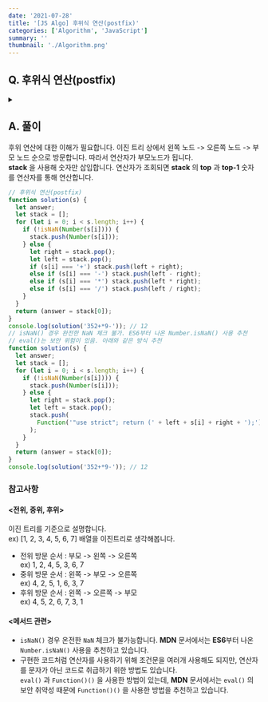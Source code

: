 ```yaml
---
date: '2021-07-28'
title: '[JS Algo] 후위식 연산(postfix)'
categories: ['Algorithm', 'JavaScript']
summary: ''
thumbnail: './Algorithm.png'
---
```


## Q. 후위식 연산(postfix)

<details>
<summary></summary>
<div markdown="1">

후위연산식이 주어지면 연산한 결과를 출력해야합니다. <br>
ex) 3*(5+2)-9 <br>
후위연산식: 352+*9- <br>
결과: 12

</div>
</details>

## A. 풀이

후위 연산에 대한 이해가 필요합니다. 이진 트리 상에서 왼쪽 노드 -> 오른쪽 노드 -> 부모 노드 순으로 방문합니다.
따라서 연산자가 부모노드가 됩니다. <br>
**stack** 을 사용해 숫자만 삽입합니다. 연산자가 조회되면 **stack** 의 **top** 과 **top-1** 숫자를 연산자를 통해 연산합니다.<br>

```javascript
// 후위식 연산(postfix)
function solution(s) {
  let answer;
  let stack = [];
  for (let i = 0; i < s.length; i++) {
    if (!isNaN(Number(s[i]))) {
      stack.push(Number(s[i]));
    } else {
      let right = stack.pop();
      let left = stack.pop();
      if (s[i] === '+') stack.push(left + right);
      else if (s[i] === '-') stack.push(left - right);
      else if (s[i] === '*') stack.push(left * right);
      else if (s[i] === '/') stack.push(left / right);
    }
  }
  return (answer = stack[0]);
}
console.log(solution('352+*9-')); // 12
// isNaN() 경우 완전한 NaN 체크 불가. ES6부터 나온 Number.isNaN() 사용 추천
// eval()는 보안 위험이 있음. 아래와 같은 방식 추천
function solution(s) {
  let answer;
  let stack = [];
  for (let i = 0; i < s.length; i++) {
    if (!isNaN(Number(s[i]))) {
      stack.push(Number(s[i]));
    } else {
      let right = stack.pop();
      let left = stack.pop();
      stack.push(
        Function('"use strict"; return (' + left + s[i] + right + ');')(),
      );
    }
  }
  return (answer = stack[0]);
}
console.log(solution('352+*9-')); // 12
```

### 참고사항
#### <전위, 중위, 후위>

이진 트리를 기준으로 설명합니다. <br>
ex) [1, 2, 3, 4, 5, 6, 7] 배열을 이진트리로 생각해봅니다.

- 전위 방문 순서 : 부모 -> 왼쪽 -> 오른쪽 <br>
  ex) 1, 2, 4, 5, 3, 6, 7
- 중위 방문 순서 : 왼쪽 -> 부모 -> 오른쪽 <br>
  ex) 4, 2, 5, 1, 6, 3, 7
- 후위 방문 순서 : 왼쪽 -> 오른쪽 -> 부모 <br>
ex) 4, 5, 2, 6, 7, 3, 1

#### <메서드 관련>
- `isNaN()` 경우 온전한 `NaN` 체크가 불가능합니다. **MDN** 문서에서는 **ES6**부터 나온 `Number.isNaN()` 사용을 추천하고 있습니다.
- 구현한 코드처럼 연산자를 사용하기 위해 조건문을 여러개 사용해도 되지만, 연산자를 문자가 아닌 코드로 취급하기 위한 방법도 있습니다. <br>
`eval()` 과 `Function()()` 을 사용한 방법이 있는데, **MDN** 문서에서는 `eval()` 의 보안 취약성 때문에 `Function()()` 을 사용한 방법을 추천하고 있습니다.
